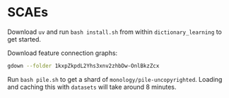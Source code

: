 # SCAEs

Download `uv` and run `bash install.sh` from within `dictionary_learning` to get started.

Download feature connection graphs:
```bash
gdown --folder 1kxpZkpdL2Yhs3xnv2zhbDw-OnlBkzZcx 
```

Run `bash pile.sh` to get a shard of `monology/pile-uncopyrighted`. Loading and caching this with `datasets` will take around 8 minutes.